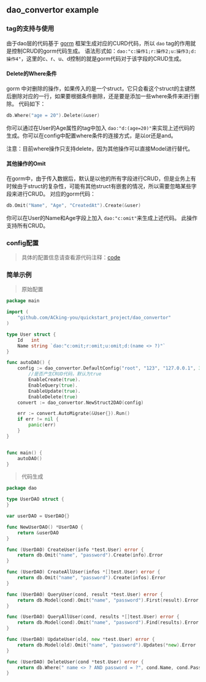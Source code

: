## dao_convertor example

### tag的支持与使用
由于dao层的代码基于 [gorm](https://github.com/go-gorm/gorm) 框架生成对应的CURD代码，所以 `dao` tag的作用就是控制CRUD的gorm代码生成。
语法形式如：`dao:"c:操作1;r:操作2;u:操作3;d:操作4"`，这里的c、r、u、d控制的就是gorm代码对于该字段的CRUD生成。
#### Delete的Where条件
gorm 中对删除的操作，如果传入的是一个struct，它只会看这个struct的主键然后删除对应的一行，如果要根据条件删除，还是要是添加一些where条件来进行删除。
代码如下：
```go
db.Where("age = 20").Delete(&user)
```
你可以通过在User的Age属性的tag中加入 `dao:"d:(age=20)"`来实现上述代码的生成。你可以在config中配置where条件的连接方式，是以or还是and。

注意：目前where操作只支持delete，因为其他操作可以直接Model进行替代。
#### 其他操作的Omit
在gorm中，由于传入数据后，默认是以他的所有字段进行CRUD，但是业务上有时候由于struct的复杂性，可能有其他struct有嵌套的情况，所以需要忽略某些字段来进行CRUD。
对应的gorm代码：
```go
db.Omit("Name", "Age", "CreatedAt").Create(&user)
```
你可以在User的Name和Age字段上加入 `dao:"c:omit"`来生成上述代码。
此操作支持所有CRUD。
### config配置
> 具体的配置信息请查看源代码注释：[code](../config.go)

### 简单示例

> 原始配置
```go
package main

import (
	"github.com/ACking-you/quickstart_project/dao_convertor"
)

type User struct {
	Id   int 
	Name string `dao:"c:omit;r:omit;u:omit;d:(name <> ?)"`
}

func autoDAO() {
	config := dao_convertor.DefaultConfig("root", "123", "127.0.0.1", 3306, "test").
		//是否产生CRUD代码，默认为true
		EnableCreate(true).
		EnableQuery(true).
		EnableUpdate(true).
		EnableDelete(true)
	convert := dao_convertor.NewStruct2DAO(config)

	err := convert.AutoMigrate(&User{}).Run()
	if err != nil {
		panic(err)
	}
}


func main() {
	autoDAO()
}

```

> 代码生成
```go
package dao

type UserDAO struct {
}

var userDAO = UserDAO{}

func NewUserDAO() *UserDAO {
	return &userDAO
}

func (UserDAO) CreateUser(info *test.User) error {
	return db.Omit("name", "password").Create(info).Error
}

func (UserDAO) CreateAllUser(infos *[]test.User) error {
	return db.Omit("name", "password").Create(infos).Error
}

func (UserDAO) QueryUser(cond, result *test.User) error {
	return db.Model(cond).Omit("name", "password").First(result).Error
}

func (UserDAO) QueryAllUser(cond, results *[]test.User) error {
	return db.Model(cond).Omit("name", "password").Find(results).Error
}

func (UserDAO) UpdateUser(old, new *test.User) error {
	return db.Model(old).Omit("name", "password").Updates(*new).Error
}

func (UserDAO) DeleteUser(cond *test.User) error {
	return db.Where(" name <> ? AND password = ?", cond.Name, cond.Password).Delete(cond).Error
}

```